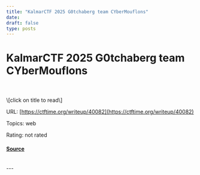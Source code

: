 ```yaml
---
title: "KalmarCTF 2025 G0tchaberg team CYberMouflons"
date: 
draft: false
type: posts
---
```

# KalmarCTF 2025 G0tchaberg team CYberMouflons

<br/>

<br/>
\[click on title to read\]

URL: [https://ctftime.org/writeup/40082](https://ctftime.org/writeup/40082)

Topics: web 

Rating: not rated

#### [Source](https://ctftime.org/writeup/40082)

<br/>
---
